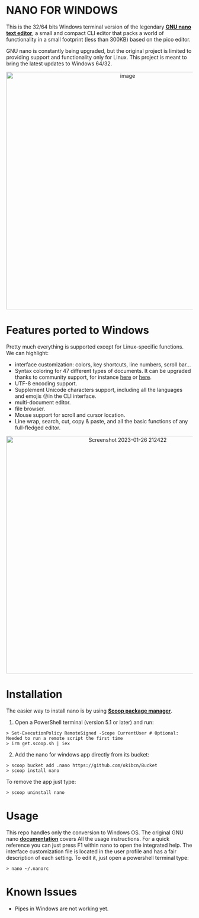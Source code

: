 # NANO FOR WINDOWS

This is the 32/64 bits Windows terminal version of the legendary **[GNU nano text editor](https://www.nano-editor.org/)**, a small and compact CLI editor that packs a world of functionality in a small footprint (less than 300KB) based on the pico editor.

GNU nano is constantly being upgraded, but the original project is limited to providing support and functionality only for Linux. This project is meant to bring the latest updates to Windows 64/32.

<div align="center"><img width="640" alt="image" src="https://user-images.githubusercontent.com/22417711/215018921-9b0ae50c-e63e-424c-85bb-6b722c5944b0.png"></div>

# Features ported to Windows

Pretty much everything is supported except for Linux-specific functions. We can highlight:

- interface customization: colors, key shortcuts, line numbers, scroll bar...
- Syntax coloring for 47 different types of documents. It can be upgraded thanks to community support, for instance [here](https://github.com/scopatz/nanorc) or [here](https://github.com/mitchell486/nanorc).
- UTF-8 encoding support.
- Supplement Unicode characters support, including all the languages and emojis 😜in the CLI interface.
- multi-document editor.
- file browser.
- Mouse support for scroll and cursor location.
- Line wrap, search, cut, copy & paste, and all the basic functions of any full-fledged editor.

<div align="center"><img width="640" alt="Screenshot 2023-01-26 212422" src="https://user-images.githubusercontent.com/22417711/215018756-09651357-8412-4b2c-a9af-c8dd2f0a20f0.png"></div>

# Installation

The easier way to install nano is by using **[Scoop package manager](https://scoop.sh/)**.

1. Open a PowerShell terminal (version 5.1 or later) and run:
```pwsh
> Set-ExecutionPolicy RemoteSigned -Scope CurrentUser # Optional: Needed to run a remote script the first time
> irm get.scoop.sh | iex
```
2. Add the nano for windows app directly from its bucket:
```pwsh
> scoop bucket add .nano https://github.com/okibcn/Bucket
> scoop install nano
```
To remove the app just type:
```pwsh
> scoop uninstall nano
```
# Usage

This repo handles only the conversion to Windows OS. The original GNU nano **[documentation](https://www.nano-editor.org/docs.php)** covers All the usage instructions. For a quick reference you can just press F1 within nano to open the integrated help.
The interface customization file is located in the user profile and has a fair description of each setting. To edit it, just open a powershell terminal type:
```pwsh
> nano ~/.nanorc
```
# Known Issues

- Pipes in Windows are not working yet.
